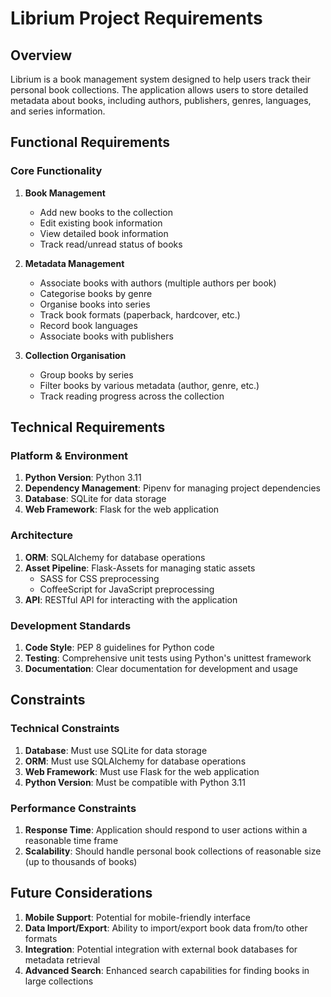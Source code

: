 # Librium Project Requirements

## Overview
Librium is a book management system designed to help users track their personal book collections. The application allows users to store detailed metadata about books, including authors, publishers, genres, languages, and series information.

## Functional Requirements

### Core Functionality
1. **Book Management**
   - Add new books to the collection
   - Edit existing book information
   - View detailed book information
   - Track read/unread status of books

2. **Metadata Management**
   - Associate books with authors (multiple authors per book)
   - Categorise books by genre
   - Organise books into series
   - Track book formats (paperback, hardcover, etc.)
   - Record book languages
   - Associate books with publishers

3. **Collection Organisation**
   - Group books by series
   - Filter books by various metadata (author, genre, etc.)
   - Track reading progress across the collection

## Technical Requirements

### Platform & Environment
1. **Python Version**: Python 3.11
2. **Dependency Management**: Pipenv for managing project dependencies
3. **Database**: SQLite for data storage
4. **Web Framework**: Flask for the web application

### Architecture
1. **ORM**: SQLAlchemy for database operations
2. **Asset Pipeline**: Flask-Assets for managing static assets
   - SASS for CSS preprocessing
   - CoffeeScript for JavaScript preprocessing
3. **API**: RESTful API for interacting with the application

### Development Standards
1. **Code Style**: PEP 8 guidelines for Python code
2. **Testing**: Comprehensive unit tests using Python's unittest framework
3. **Documentation**: Clear documentation for development and usage

## Constraints

### Technical Constraints
1. **Database**: Must use SQLite for data storage
2. **ORM**: Must use SQLAlchemy for database operations
3. **Web Framework**: Must use Flask for the web application
4. **Python Version**: Must be compatible with Python 3.11

### Performance Constraints
1. **Response Time**: Application should respond to user actions within a reasonable time frame
2. **Scalability**: Should handle personal book collections of reasonable size (up to thousands of books)

## Future Considerations
1. **Mobile Support**: Potential for mobile-friendly interface
2. **Data Import/Export**: Ability to import/export book data from/to other formats
3. **Integration**: Potential integration with external book databases for metadata retrieval
4. **Advanced Search**: Enhanced search capabilities for finding books in large collections
